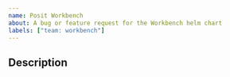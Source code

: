 ```yaml
---
name: Posit Workbench
about: A bug or feature request for the Workbench helm chart
labels: ["team: workbench"]
---
```


<!--
Thanks for reporting an issue! To help us triage, please describe the issue below, and add any labels (bug, enhancement, etc.) that help categorize the issue. -->

## Description
<!-- What is it? Why do we want to do it? -->
